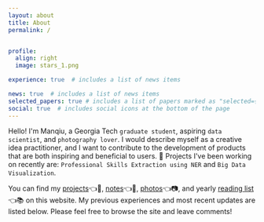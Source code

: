 ```yaml
---
layout: about
title: About
permalink: /


profile:
  align: right
  image: stars_1.png

experience: true  # includes a list of news items

news: true  # includes a list of news items
selected_papers: true # includes a list of papers marked as "selected={true}"
social: true  # includes social icons at the bottom of the page
---
```


Hello! I'm Manqiu, a Georgia Tech `graduate student`, aspiring `data scientist`, and `photography lover`. I would describe myself as a creative idea practitioner, and I want to contribute to the development of products that are both inspiring and beneficial to users. :seedling: Projects I've been working on recently are: `Professional Skills Extraction using NER` and `Big Data Visualization`.

You can find my [projects](https://manqiul.github.io/projects/)👈📂, [notes](https://manqiul.github.io/blog/)👈📓, [photos](https://manqiul.github.io/photography/)👈📷, and yearly [reading list](https://manqiul.github.io/reading/)👈📚 on this website. My previous experiences and most recent updates are listed below. Please feel free to browse the site and leave comments!

